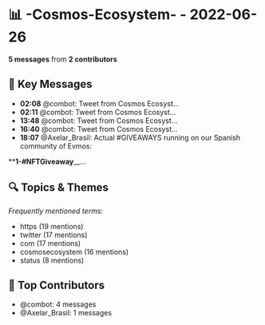 # 📊 -Cosmos-Ecosystem- - 2022-06-26
**5 messages** from **2 contributors**

## 💬 Key Messages
- **02:08** @combot: [‌‌‌‌‎⁠](https://twitter.com/CosmosEcosystem/status/1540879672287928323)Tweet from Cosmos Ecosyst...
- **02:11** @combot: [‌‌‌‌‎⁠](https://twitter.com/CosmosEcosystem/status/1540880377685884929)Tweet from Cosmos Ecosyst...
- **13:48** @combot: [‌‌‌‌‎⁠](https://twitter.com/CosmosEcosystem/status/1541055688016797697)Tweet from Cosmos Ecosyst...
- **16:40** @combot: [‌‌‌‌‎⁠](https://twitter.com/CosmosEcosystem/status/1541099130386530305)Tweet from Cosmos Ecosyst...
- **18:07** @Axelar_Brasil: Actual #GIVEAWAYS running on our Spanish community of Evmos:


**__1-__****__#NFTGiveaway__****__...

## 🔍 Topics & Themes
*Frequently mentioned terms:*
- https (19 mentions)
- twitter (17 mentions)
- com (17 mentions)
- cosmosecosystem (16 mentions)
- status (8 mentions)

## 👥 Top Contributors
- @combot: 4 messages
- @Axelar_Brasil: 1 messages